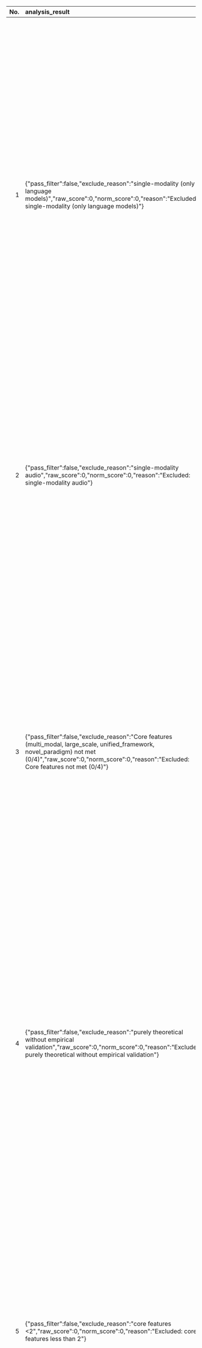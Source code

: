 |   No. |   analysis_result | title | authors | abstract | link | author_affiliation |
|------:|:------------------|:------|:--------|:---------|:-----|:------------------|
|     1 | {"pass_filter":false,"exclude_reason":"single-modality (only language models)","raw_score":0,"norm_score":0,"reason":"Excluded: single-modality (only language models)"} | LOST: Low-rank and Sparse Pre-training for Large Language Models | Jiaxi Li, Lu Yin, Li Shen, Jinjin Xu, Liwu Xu, Tianjin Huang, Wenwu Wang, Shiwei Liu, Xilu Wang | While large language models (LLMs) have achieved remarkable performance across a wide range of tasks, their massive scale incurs prohibitive computational and memory costs for pre-training from scratch. Recent studies have investigated the use of low-rank parameterization as a means of reducing model size and training cost. In this context, sparsity is often employed as a complementary technique to recover important information lost in low-rank compression by capturing salient features in the residual space. However, existing approaches typically combine low-rank and sparse components in a simplistic or ad hoc manner, often resulting in undesirable performance degradation compared to full-rank training. In this paper, we propose \textbf{LO}w-rank and \textbf{S}parse pre-\textbf{T}raining (\textbf{LOST}) for LLMs, a novel method that ingeniously integrates low-rank and sparse structures to enable effective training of LLMs from scratch under strict efficiency constraints. LOST applies singular value decomposition to weight matrices, preserving the dominant low-rank components, while allocating the remaining singular values to construct channel-wise sparse components to complement the expressiveness of low-rank training. We evaluate LOST on LLM pretraining ranging from 60M to 7B parameters. Our experiments show that LOST achieves competitive or superior performance compared to full-rank models, while significantly reducing both memory and compute overhead. Moreover, Code is available at \href{https://github.com/JiaxiLi1/LOST-Low-rank-and-Sparse-Training-for-Large-Language-Models}{LOST Repo} | http://arxiv.org/abs/2508.02668v1 |  |
|     2 | {"pass_filter":false,"exclude_reason":"single-modality audio","raw_score":0,"norm_score":0,"reason":"Excluded: single-modality audio"} | CAK: Emergent Audio Effects from Minimal Deep Learning | Austin Rockman | We demonstrate that a single 3x3 convolutional kernel can produce emergent audio effects when trained on 200 samples from a personalized corpus. We achieve this through two key techniques: (1) Conditioning Aware Kernels (CAK), where output = input + (learned_pattern x control), with a soft-gate mechanism supporting identity preservation at zero control; and (2) AuGAN (Audit GAN), which reframes adversarial training from "is this real?" to "did you apply the requested value?" Rather than learning to generate or detect forgeries, our networks cooperate to verify control application, discovering unique transformations. The learned kernel exhibits a diagonal structure creating frequency-dependent temporal shifts that are capable of producing musical effects based on input characteristics. Our results show the potential of adversarial training to discover audio transformations from minimal data, enabling new approaches to effect design. | http://arxiv.org/abs/2508.02643v1 |  |
|     3 | {"pass_filter":false,"exclude_reason":"Core features (multi_modal, large_scale, unified_framework, novel_paradigm) not met (0/4)","raw_score":0,"norm_score":0,"reason":"Excluded: Core features not met (0/4)"} | FastCSP: Accelerated Molecular Crystal Structure Prediction with   Universal Model for Atoms | Vahe Gharakhanyan, Yi Yang, Luis Barroso-Luque, Muhammed Shuaibi, Daniel S. Levine, Kyle Michel, Viachaslau Bernat, Misko Dzamba, Xiang Fu, Meng Gao, Xingyu Liu, Keian Noori, Lafe J. Purvis, Tingling Rao, Brandon M. Wood, Ammar Rizvi, Matt Uyttendaele, Andrew J. Ouderkirk, Chiara Daraio, C. Lawrence Zitnick, Arman Boromand, Noa Marom, Zachary W. Ulissi, Anuroop Sriram | Crystal Structure Prediction (CSP) of molecular crystals plays a central role in applications, such as pharmaceuticals and organic electronics. CSP is challenging and computationally expensive due to the need to explore a large search space with sufficient accuracy to capture energy differences of a few kJ/mol between polymorphs. Dispersion-inclusive density functional theory (DFT) provides the required accuracy but its computational cost is impractical for a large number of putative structures. We introduce FastCSP, an open-source, high-throughput CSP workflow based on machine learning interatomic potentials (MLIPs). FastCSP combines random structure generation using Genarris 3.0 with geometry relaxation and free energy calculations powered entirely by the Universal Model for Atoms (UMA) MLIP. We benchmark FastCSP on a curated set of 28 mostly rigid molecules, demonstrating that our workflow consistently generates known experimental structures and ranks them within 5 kJ/mol per molecule of the global minimum. Our results demonstrate that universal MLIPs can be used across diverse compounds without requiring system-specific tuning. Moreover, the speed and accuracy afforded by UMA eliminate the need for classical force fields in the early stages of CSP and for final re-ranking with DFT. The open-source release of the entire FastCSP workflow significantly lowers the barrier to accessing CSP. CSP results for a single system can be obtained within hours on tens of modern GPUs, making high-throughput crystal structure prediction feasible for a broad range of scientific applications. | http://arxiv.org/abs/2508.02641v1 |  |
|     4 | {"pass_filter":false,"exclude_reason":"purely theoretical without empirical validation","raw_score":0,"norm_score":0,"reason":"Excluded: purely theoretical without empirical validation"} | Instance-Optimal Uniformity Testing and Tracking | Guy Blanc, Clément L. Canonne, Erik Waingarten | In the uniformity testing task, an algorithm is provided with samples from an unknown probability distribution over a (known) finite domain, and must decide whether it is the uniform distribution, or, alternatively, if its total variation distance from uniform exceeds some input distance parameter. This question has received a significant amount of interest and its complexity is, by now, fully settled. Yet, we argue that it fails to capture many scenarios of interest, and that its very definition as a gap problem in terms of a prespecified distance may lead to suboptimal performance.   To address these shortcomings, we introduce the problem of uniformity tracking, whereby an algorithm is required to detect deviations from uniformity (however they may manifest themselves) using as few samples as possible, and be competitive against an optimal algorithm knowing the distribution profile in hindsight. Our main contribution is a $\operatorname{polylog}(\operatorname{opt})$-competitive uniformity tracking algorithm. We obtain this result by leveraging new structural results on Poisson mixtures, which we believe to be of independent interest. | http://arxiv.org/abs/2508.02637v1 |  |
|     5 | {"pass_filter":false,"exclude_reason":"core features <2","raw_score":0,"norm_score":0,"reason":"Excluded: core features less than 2"} | Actionable Counterfactual Explanations Using Bayesian Networks and Path   Planning with Applications to Environmental Quality Improvement | Enrique Valero-Leal, Pedro Larrañaga, Concha Bielza | Counterfactual explanations study what should have changed in order to get an alternative result, enabling end-users to understand machine learning mechanisms with counterexamples. Actionability is defined as the ability to transform the original case to be explained into a counterfactual one. We develop a method for actionable counterfactual explanations that, unlike predecessors, does not directly leverage training data. Rather, data is only used to learn a density estimator, creating a search landscape in which to apply path planning algorithms to solve the problem and masking the endogenous data, which can be sensitive or private. We put special focus on estimating the data density using Bayesian networks, demonstrating how their enhanced interpretability is useful in high-stakes scenarios in which fairness is raising concern. Using a synthetic benchmark comprised of 15 datasets, our proposal finds more actionable and simpler counterfactuals than the current state-of-the-art algorithms. We also test our algorithm with a real-world Environmental Protection Agency dataset, facilitating a more efficient and equitable study of policies to improve the quality of life in United States of America counties. Our proposal captures the interaction of variables, ensuring equity in decisions, as policies to improve certain domains of study (air, water quality, etc.) can be detrimental in others. In particular, the sociodemographic domain is often involved, where we find important variables related to the ongoing housing crisis that can potentially have a severe negative impact on communities. | http://arxiv.org/abs/2508.02634v1 |  |

